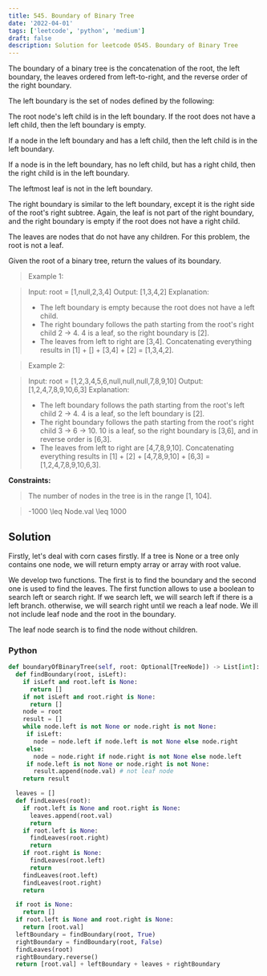 ```yaml
---
title: 545. Boundary of Binary Tree
date: '2022-04-01'
tags: ['leetcode', 'python', 'medium']
draft: false
description: Solution for leetcode 0545. Boundary of Binary Tree
---
```


 The boundary of a binary tree is the concatenation of the root, the left boundary, the leaves ordered from left-to-right, and the reverse order of the right boundary.

The left boundary is the set of nodes defined by the following:

The root node's left child is in the left boundary. If the root does not have a left child, then the left boundary is empty.

If a node in the left boundary and has a left child, then the left child is in the left boundary.

If a node is in the left boundary, has no left child, but has a right child, then the right child is in the left boundary.

The leftmost leaf is not in the left boundary.

The right boundary is similar to the left boundary, except it is the right side of the root's right subtree. Again, the leaf is not part of the right boundary, and the right boundary is empty if the root does not have a right child.

The leaves are nodes that do not have any children. For this problem, the root is not a leaf.

Given the root of a binary tree, return the values of its boundary.

 > Example 1:

 > Input: root <TeX>=</TeX> [1,null,2,3,4]
 > Output: [1,3,4,2]
 > Explanation:
 > - The left boundary is empty because the root does not have a left child.
 > - The right boundary follows the path starting from the root's right child 2 -> 4.
 >   4 is a leaf, so the right boundary is [2].
 > - The leaves from left to right are [3,4].
 > Concatenating everything results in [1] + [] + [3,4] + [2] <TeX>=</TeX> [1,3,4,2].

 > Example 2:

 > Input: root <TeX>=</TeX> [1,2,3,4,5,6,null,null,null,7,8,9,10]
 > Output: [1,2,4,7,8,9,10,6,3]
 > Explanation:
 > - The left boundary follows the path starting from the root's left child 2 -> 4.
 >   4 is a leaf, so the left boundary is [2].
 > - The right boundary follows the path starting from the root's right child 3 -> 6 -> 10.
 >   10 is a leaf, so the right boundary is [3,6], and in reverse order is [6,3].
 > - The leaves from left to right are [4,7,8,9,10].
 > Concatenating everything results in [1] + [2] + [4,7,8,9,10] + [6,3] <TeX>=</TeX> [1,2,4,7,8,9,10,6,3].

**Constraints:**

 > The number of nodes in the tree is in the range [1, 104].

 > -1000 <TeX>\leq</TeX> Node.val <TeX>\leq</TeX> 1000

## Solution
Firstly, let's deal with corn cases firstly. If a tree is None or a tree only contains one node, we will return empty array or array with root value. 

We develop two functions. The first is to find the boundary and the second one is used to find the leaves. The first function allows to use a boolean to search left or search right. If we search left, we will search left if there is a left branch. otherwise, we will search right until we reach a leaf node. We ill not include leaf node and the root in the boundary. 

The leaf node search is to find the node without children.

### Python
```python
def boundaryOfBinaryTree(self, root: Optional[TreeNode]) -> List[int]:
  def findBoundary(root, isLeft):
    if isLeft and root.left is None:
      return []
    if not isLeft and root.right is None:
      return []
    node = root
    result = []
    while node.left is not None or node.right is not None:
     if isLeft:
       node = node.left if node.left is not None else node.right
     else:
       node = node.right if node.right is not None else node.left
     if node.left is not None or node.right is not None:
       result.append(node.val) # not leaf node
    return result

  leaves = []
  def findLeaves(root):
    if root.left is None and root.right is None:
      leaves.append(root.val)
      return
    if root.left is None:
      findLeaves(root.right)
      return
    if root.right is None:
      findLeaves(root.left)
      return
    findLeaves(root.left)
    findLeaves(root.right)
    return

  if root is None:
    return []
  if root.left is None and root.right is None:
    return [root.val]
  leftBoundary = findBoundary(root, True)
  rightBoundary = findBoundary(root, False)
  findLeaves(root)
  rightBoundary.reverse()      
  return [root.val] + leftBoundary + leaves + rightBoundary
```
